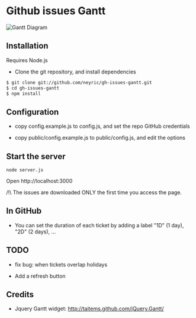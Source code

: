 # Github issues Gantt


![Gantt Diagram](/neyric/gh-issues-gantt/raw/master/screenshot.png "GitHub Issues Gantt")


## Installation

Requires Node.js

* Clone the git repository, and install dependencies

````sh
$ git clone git://github.com/neyric/gh-issues-gantt.git
$ cd gh-issues-gantt
$ npm install
````

## Configuration

* copy config.example.js to config.js, and set the repo GitHub credentials

* copy public/config.example.js to public/config.js, and edit the options


## Start the server

    node server.js

Open http://localhost:3000

/!\ The issues are downloaded ONLY the first time you access the page.

## In GitHub

* You can set the duration of each ticket by adding a label "1D" (1 day), "2D" (2 days), ...


## TODO

* fix bug: when tickets overlap holidays

* Add a refresh button



## Credits

 * Jquery Gantt widget: http://taitems.github.com/jQuery.Gantt/
